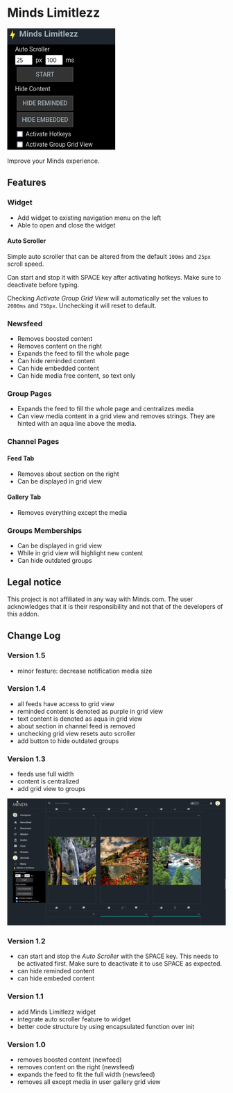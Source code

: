 # Minds Limitlezz

![Minds Limitlezz Widget](./assets/img/v1.3-minds-limitlezz-widget.png)

Improve your Minds experience.

## Features

### Widget

- Add widget to existing navigation menu on the left
- Able to open and close the widget

#### Auto Scroller

Simple auto scroller that can be altered from the default `100ms` and `25px` scroll speed.

Can start and stop it with SPACE key after activating hotkeys. Make sure to deactivate before typing.

Checking *Activate Group Grid View* will automatically set the values to `2000ms` and `750px`. Unchecking it will reset to default.

### Newsfeed

- Removes boosted content
- Removes content on the right
- Expands the feed to fill the whole page
- Can hide reminded content
- Can hide embedded content
- Can hide media free content, so text only

### Group Pages

- Expands the feed to fill the whole page and centralizes media
- Can view media content in a grid view and removes strings. They are hinted with an aqua line above the media.

### Channel Pages

#### Feed Tab

- Removes about section on the right
- Can be displayed in grid view

#### Gallery Tab

- Removes everything except the media

### Groups Memberships

- Can be displayed in grid view
- While in grid view will highlight new content
- Can hide outdated groups

## Legal notice

This project is not affiliated in any way with Minds.com. 
The user acknowledges that it is their responsibility and not that of the developers of this addon.

## Change Log

### Version 1.5

- minor feature: decrease notification media size

### Version 1.4

- all feeds have access to grid view
- reminded content is denoted as purple in grid view
- text content is denoted as aqua in grid view
- about section in channel feed is removed
- unchecking grid view resets auto scroller
- add button to hide outdated groups

### Version 1.3

- feeds use full width
- content is centralized
- add grid view to groups

![Minds Limitlezz Widget](./assets/img/v1.3-group-grid-view.png)

### Version 1.2

- can start and stop the *Auto Scroller* with the SPACE key. This needs to be activated first. Make sure to deactivate it to use SPACE as expected.
- can hide reminded content
- can hide embeded content

### Version 1.1

- add Minds Limitlezz widget
- integrate auto scroller feature to widget
- better code structure by using encapsulated function over init


### Version 1.0

- removes boosted content (newfeed)
- removes content on the right (newsfeed)
- expands the feed to fit the full width (newsfeed)
- removes all except media in user gallery grid view
